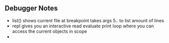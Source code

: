 ## Debugger Notes  

  * list() shows current file at breakpoint takes args 5.. to list amount of lines
  * repl gives you an interactive read evaluate print loop where you can access the current objects in scope  
  * 

